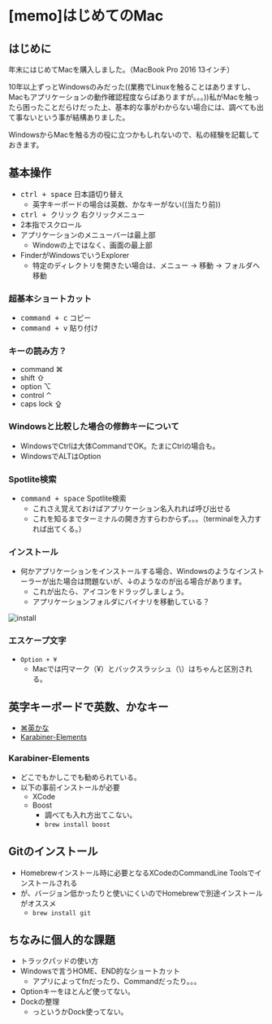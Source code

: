 # [memo]はじめてのMac

## はじめに
年末にはじめてMacを購入しました。（MacBook Pro 2016 13インチ）

10年以上ずっとWindowsのみだった((業務でLinuxを触ることはありますし、Macもアプリケーションの動作確認程度ならばありますが。。。))私がMacを触ったら困ったことだらけだった上、基本的な事がわからない場合には、調べても出て事ないという事が結構ありました。

WindowsからMacを触る方の役に立つかもしれないので、私の経験を記載しておきます。

## 基本操作
- <kbd>ctrl + space</kbd> 日本語切り替え
  - 英字キーボードの場合は英数、かなキーがない((当たり前))
- <kbd>ctrl + クリック</kbd> 右クリックメニュー
- 2本指でスクロール
- アプリケーションのメニューバーは最上部
  - Windowの上ではなく、画面の最上部
- FinderがWindowsでいうExplorer
  - 特定のディレクトリを開きたい場合は、メニュー → 移動 → フォルダへ移動

### 超基本ショートカット
- <kbd>command + c</kbd> コピー
- <kbd>command + v</kbd> 貼り付け

### キーの読み方？
- command ⌘
- shift ⇧
- option ⌥
- control ⌃
- caps lock ⇪

### Windowsと比較した場合の修飾キーについて
- WindowsでCtrlは大体CommandでOK。たまにCtrlの場合も。
- WindowsでALTはOption

### Spotlite検索
- <kbd>command + space</kbd> Spotlite検索
  - これさえ覚えておけばアプリケーション名入れれば呼び出せる
  - これを知るまでターミナルの開き方すらわからず。。。（terminalを入力すれば出てくる。）

### インストール
- 何かアプリケーションをインストールする場合、Windowsのようなインストーラーが出た場合は問題ないが、↓のようなのが出る場合があります。
  - これが出たら、アイコンをドラッグしましょう。
  - アプリケーションフォルダにバイナリを移動している？

![install](./pic1.png)

### エスケープ文字
- `Option + ¥`
  - Macでは円マーク（¥）とバックスラッシュ（\）はちゃんと区別される。

## 英字キーボードで英数、かなキー
- [⌘英かな](https://ei-kana.appspot.com/)
- [Karabiner-Elements](https://github.com/tekezo/Karabiner-Elements)

### Karabiner-Elements
- どこでもかしこでも勧められている。
- 以下の事前インストールが必要
  - XCode
  - Boost
    - 調べても入れ方出てこない。
    - `brew install boost`

## Gitのインストール
- Homebrewインストール時に必要となるXCodeのCommandLine Toolsでインストールされる
- が、バージョン低かったりと使いにくいのでHomebrewで別途インストールがオススメ
  - `brew install git`

## ちなみに個人的な課題
- トラックパッドの使い方
- Windowsで言うHOME、END的なショートカット
  - アプリによってfnだったり、Commandだったり。。。
- Optionキーをほとんど使ってない。
- Dockの整理
  - っというかDock使ってない。
